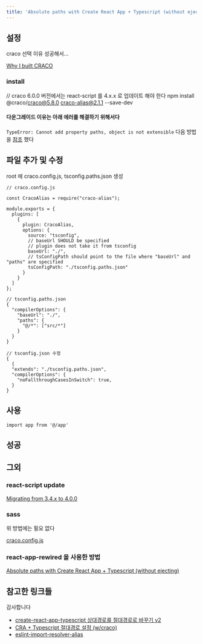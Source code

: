 ```yaml
---
title: 'Absolute paths with Create React App + Typescript (without ejecting)'
---
```


## 설정

craco 선택 이유 성공해서...

[Why I built CRACO](https://medium.com/gsoft-tech/why-i-built-craco-33ff39f4fc94)

### install
// craco 6.0.0 버전에서는 react-script 를 4.x.x 로 업데이트 해야 한다
npm install @craco/craco@5.8.0 craco-alias@2.1.1 --save-dev

#### 다운그레이드 이유는 아래 에러를 해결하기 위해서다
`TypeError: Cannot add property paths, object is not extensible`
다음 방법을 [참조](https://github.com/risenforces/craco-alias/issues/21) 했다


## 파일 추가 및 수정
root 에 craco.config.js, tsconfig.paths.json 생성

```
// craco.config.js

const CracoAlias = require("craco-alias");

module.exports = {
  plugins: [
    {
      plugin: CracoAlias,
      options: {
        source: "tsconfig",
        // baseUrl SHOULD be specified
        // plugin does not take it from tsconfig
        baseUrl: "./",
        // tsConfigPath should point to the file where "baseUrl" and "paths" are specified
        tsConfigPath: "./tsconfig.paths.json"
      }
    }
  ]
};
```

```
// tsconfig.paths.json
{
  "compilerOptions": {
    "baseUrl": "./",
    "paths": {
      "@/*": ["src/*"]
    }
  }
}
```

```
// tsconfig.json 수정
{
  {
  "extends": "./tsconfig.paths.json",
  "compilerOptions": {
    "noFallthroughCasesInSwitch": true,
  }
}
```

## 사용
```
import app from '@/app'
```

## 성공


## 그외

### react-script update
[Migrating from 3.4.x to 4.0.0](https://github.com/facebook/create-react-app/blob/master/CHANGELOG.md#migrating-from-34x-to-400)

### sass

위 방법에는 필요 없다

[craco.config.js](https://github.com/gsoft-inc/craco/blob/9f4077d8f7718158142636d47d39a862d5877df5/recipes/use-dart-sass/craco.config.js)

### react-app-rewired 을 사용한 방법
[Absolute paths with Create React App + Typescript (without ejecting)](https://medium.com/@gustavograeff1998/absolute-imports-with-create-react-app-typescript-e87878cab65b)

## 참고한 링크들

감사합니다

- [create-react-app-typescript 상대경로를 절대경로로 바꾸기 v2](https://kod4284.github.io/2020/03/08/CRAT-setting-absolute-path-v2/)
- [CRA + Typescript 절대경로 설정 (w/craco)](https://howdy-mj.me/typescript/craco-absolute-paths-setting/)
- [eslint-import-resolver-alias](https://github.com/johvin/eslint-import-resolver-alias#usage)